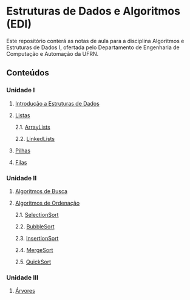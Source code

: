 # Estruturas de Dados e Algoritmos (EDI)

Este repositório conterá as notas de aula para a disciplina Algoritmos e Estruturas de Dados I, ofertada pelo Departamento de Engenharia de Computação e Automação da UFRN.

## Conteúdos

### Unidade I

1. [Introdução a Estruturas de Dados](conteudos/Introducao.md)

2. [Listas](conteudos/Listas.md)
    
    2.1. [ArrayLists](conteudos/ArrayLists.md)

    2.2. [LinkedLists](conteudos/LinkedLists.md)

3. [Pilhas](conteudos/Pilhas.md)

4. [Filas](conteudos/Filas.md)

### Unidade II

1. [Algoritmos de Busca](conteudos/Busca.md)

2. [Algoritmos de Ordenação](conteudos/Ordenacao.md)

    2.1. [SelectionSort](conteudos/ordenacao/SelectionSort.md)

    2.2. [BubbleSort](conteudos/ordenacao/BubbleSort.md)

    2.3. [InsertionSort](conteudos/ordenacao/InsertionSort.md)

    2.4. [MergeSort](conteudos/ordenacao/MergeSort.md)

    2.5. [QuickSort](conteudos/ordenacao/QuickSort.md)

### Unidade III

1. [Árvores](conteudos/Arvores.md)
